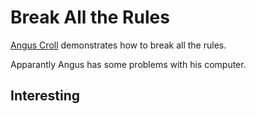 Break All the Rules
===================

[Angus Croll][1] demonstrates how to break all the rules.

Apparantly Angus has some problems with his computer.

Interesting
-----------

[1]: http://javascriptweblog.wordpress.com/ "Angus Croll blog"